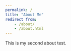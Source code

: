 ```yaml
---
permalink: /
title: "About Me"
redirect from:
    - /about/
    - /about.html
---
```


This is my second about test.
